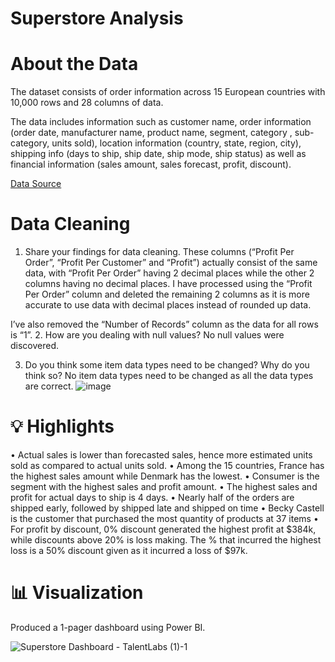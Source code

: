 # Superstore Analysis


# About the Data
The dataset consists of order information across 15 European countries with 10,000 rows and 28 columns of data. 

The data includes information such as customer name, order information (order date, manufacturer name, product name, segment, category , sub-category, units sold), location information (country, state, region, city), shipping info (days to ship, ship date, ship mode, ship status) as well as financial information (sales amount, sales forecast, profit, discount).

[Data Source](https://github.com/haiilingg/Business-Analytics-KYDP/blob/main/Data%20Visualisation/Expert%2B-%2BSuperstore%2B-%2BMaster.xlsx)


# Data Cleaning
1. Share your findings for data cleaning.
These columns (“Profit Per Order”, “Profit Per Customer” and “Profit”) actually consist of the same data, with “Profit Per Order” having 2 decimal places while the other 2 columns having no decimal places. I have processed using the “Profit Per Order” column and deleted the remaining 2 columns as it is more accurate to use data with decimal places instead of rounded up data.

I’ve also removed the “Number of Records” column as the data for all rows is “1”. 
2. How are you dealing with null values?
No null values were discovered.

3. Do you think some item data types need to be changed? Why do you think so?
No item data types need to be changed as all the data types are correct.
![image](https://github.com/haiilingg/Business-Analytics-KYDP/assets/130296433/8e4822e3-26d9-4c1a-8914-a984cf1b9d50)


# 💡 Highlights
•	Actual sales is lower than forecasted sales, hence more estimated units sold as compared to actual units sold.
•	Among the 15 countries, France has the highest sales amount while Denmark has the lowest.
•	Consumer is the segment with the highest sales and profit amount.
•	The highest sales and profit for actual days to ship is 4 days.
•	Nearly half of the orders are shipped early, followed by shipped late and shipped on time
•	Becky Castell is the customer that purchased the most quantity of products at 37 items
•	For profit by discount, 0% discount generated the highest profit at $384k, while discounts above 20% is loss making. The % that incurred the highest loss is a 50% discount given as it incurred a loss of $97k.

# 📊 Visualization
Produced a 1-pager dashboard using Power BI.

![Superstore Dashboard - TalentLabs (1)-1](https://github.com/haiilingg/Business-Analytics-KYDP/assets/130296433/c29df4dc-ba49-410f-953d-5695deb2de2d)


